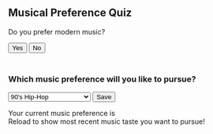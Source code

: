 
<div data-aos="fade-right">
<h2>Musical Preference Quiz</h2>
<div id="question1">
<p>Do you prefer modern music?</p>
<button onclick="answer(true)">Yes</button>
<button onclick="answer(false)">No</button>
</div>
<div id="question2" style="display: none">
<p>Do you enjoy music with a fast tempo?</p>
<button onclick="answer(true)">Yes</button>
<button onclick="answer(false)">No</button>
</div>
<div id="question3" style="display: none">
<p>Do you like music with lyrics?</p>
<button onclick="answer(true)">Yes</button>
<button onclick="answer(false)">No</button>
</div>
<div id="question4" style="display: none">
<p>Do you prefer instrumental music?</p>
<button onclick="answer(true)">Yes</button>
<button onclick="answer(false)">No</button>
</div>
<div id="question5" style="display: none">
<p>Do you enjoy electronic music?</p>
<button onclick="answer(true)">Yes</button>
<button onclick="answer(false)">No</button>
</div>
<div id="question6" style="display: none">
<p>Do you prefer music from different cultures?</p>
<button onclick="answer(true)">Yes</button>
<button onclick="answer(false)">No</button>
</div>
<div id="result" style="display: none"></div>
</div>


<div style="padding: 10px;"></div>


<div data-aos="fade-right">
<h3>Which music preference will you like to pursue?</h3>
<select id="music-select">
  <option>90's Hip-Hop</option>
  <option>Rock N Roll</option>
  <option>Modern Rap/Street Drill</option>
  <option>UK Drill</option>
  <option>Classical Music</option>
  <option>Classical Jazz</option>
  <option>Pop Music</option>
  <option>Old Style Soul</option>
  <option>EDM</option>
  <option>Country/Folk</option>
  <option>Blues</option>
  <option>K-POP</option>
  <option>Funk</option>
  <option>Salsa</option>
  <option>Goth</option>
  <option>Latin/Spanish</option>
  <option>French Classical</option>
  <option>Jamaican</option>
  <option>Japanese Classical</option>
  <option>Bollywood Music</option>
  <option>Iranian Music</option>
  <option>Chinese Folk</option>
  <option>Opera</option>
  <option>Heavy Metal</option>
  <option>2000's Rap</option>
  <option>Mashed Soul & Rap</option>
  <option>Upbeat</option>
  <option>Poprock</option>
  <option>Hawaiian/Islander Music</option>
</select>
<button id="save-button">Save</button>
<p>Your current music preference is <span id="saved-music"></span><br>Reload to show most recent music taste you want to pursue!</p>
</div>


<script>
// JavaScript code that listens to a click on the "Save" button and saves the selected value to local storage
const saveButton = document.getElementById('save-button');
const musicSelect = document.getElementById('music-select');
//empty list
let currentMusic = [];
function displaySavedMusic(selectedMusic) {
  //spacing
  let x = " " + selectedMusic;
  //pushes the selectedMusic into the empty list
  currentMusic.push(x);
  //identifying span element in lines 80-81
  let spaan = document.getElementById("saved-music");
  //setting the text to the music genre selected, innerHTML changes what is between the span text.
  spaan.innerHTML = currentMusic;
};
saveButton.addEventListener('click', function() {
  const selectedMusic = musicSelect.value;
  localStorage.setItem('selectedMusic', selectedMusic);
  displaySavedMusic(selectedMusic);
}
)
// JavaScript code that retrieves and displays the saved value when the page is loaded
const savedMusic = localStorage.getItem('selectedMusic');
if (savedMusic) {
  displaySavedMusic(savedMusic);
}
</script>


<script>
    // Music list
var musicList = ["90's Hip-Hop", "Rock N Roll", "Modern Rap/Street Drill", /* Add the rest of the genres */];
// Sets the current question
var currentQuestion = 1;
// Array for the answers to the questions
var answers = [];


// Function for the questions
function answer(response) {
  // Finds the current answer and hides or unhides it
  answers[currentQuestion - 1] = response;
  document.getElementById("question" + currentQuestion).style.display = "none";
  currentQuestion++;


  if (currentQuestion <= 6) {
    document.getElementById("question" + currentQuestion).style.display = "block";
  } else {
    removeMusicGenres(answers[0], answers[1], answers[2], answers[3], answers[4], answers[5]);
    document.getElementById("result").style.display = "block";
    document.getElementById("result").innerHTML = "Based on your answers, we recommend the following music genres: " + musicList.join(", ");
  }
}


function removeMusicGenres(genre1, genre2, genre3, genre4, genre5, genre6) {
  musicList = musicList.filter(item => item !== genre1 && item !== genre2 && item !== genre3 && item !== genre4 && item !== genre5 && item !== genre6);
}


function removeMusicGenres(likesFast, likesSlow, likesInstrumental, likesElectronic, likesVocals, likesLyrical) {
  if (likesFast) {
    musicList = musicList.filter(genre => genre !== "Classical Music" && genre !== "Classical Jazz" && genre !== "Old Style Soul" && genre !== "Blues" && genre !== "French Classical" && genre !== "Opera" && genre !== "Hawaiian/Islander Music");
  }


  if (likesSlow) {
    musicList = musicList.filter(genre => genre !== "EDM" && genre !== "K-POP" && genre !== "Funk" && genre !== "Salsa" && genre !== "Heavy Metal" && genre !== "Upbeat");
  }


  if (likesInstrumental) {
    musicList = musicList.filter(genre => genre !== "Modern Rap/Street Drill" && genre !== "K-POP" && genre !== "2000's Rap" && genre !== "Mashed Soul & Rap" && genre !== "Poprock");
  }


  if (likesElectronic) {
    musicList = musicList.filter(genre => genre !== "Classical Music" && genre !== "Classical Jazz" && genre !== "Old Style Soul" && genre !== "Blues" && genre !== "Country/Folk" && genre !== "French Classical" && genre !== "Japanese Classical" && genre !== "Opera" && genre !== "Hawaiian/Islander Music");
  }


  if (likesVocals) {
    musicList = musicList.filter(genre => genre !== "EDM" && genre !== "Classical Music" && genre !== "Classical Jazz" && genre !== "Country/Folk" && genre !== "Chinese Folk");
  }


  if (likesLyrical) {
    musicList = musicList.filter(genre => genre !== "EDM" && genre !== "K-POP" && genre !== "Funk" && genre !== "Salsa" && genre !== "Heavy Metal" && genre !== "Upbeat" && genre !== "Poprock" && genre !== "Hawaiian/Islander Music");
    musicList = musicList.filter(genre => genre !== "EDM" && genre !== "K-POP" && genre !== "Funk" && genre !== "Salsa" && genre !== "Heavy Metal" && genre !== "Upbeat" && genre !== "Poprock" && genre !== Hawaiian/Islander Music");
  }
}
// The result of the function
document.getElementById("result").innerHTML = "Based on your answers, we recommend the following music genres: " + musicList.join(", ");


</script>

